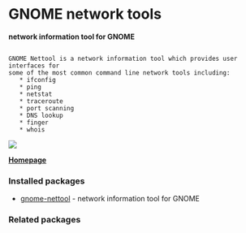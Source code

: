 # GNOME network tools

__network information tool for GNOME__

```

GNOME Nettool is a network information tool which provides user interfaces for
some of the most common command line network tools including:
   * ifconfig
   * ping
   * netstat
   * traceroute
   * port scanning
   * DNS lookup
   * finger
   * whois

```

![](https://screenshots.debian.net/thumbnail/gnome-nettool/)


 **[Homepage](http://projects.gnome.org/gnome-network/)**

### Installed packages

* [gnome-nettool](https://packages.debian.org/stretch/gnome-nettool) - network information tool for GNOME

### Related packages

<sub>  </sub>

